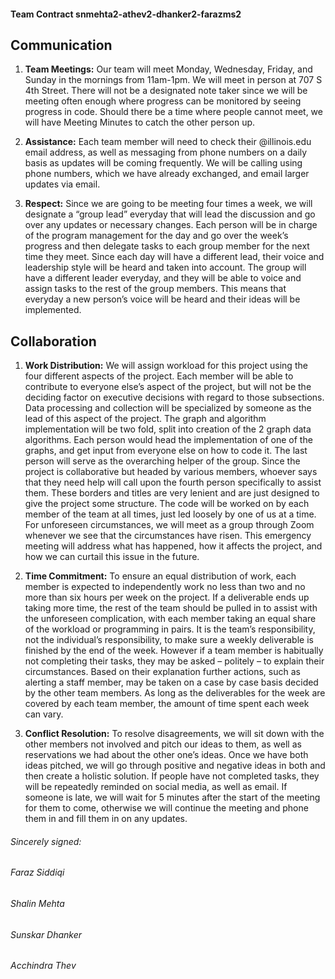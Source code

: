 #### **Team Contract         snmehta2-athev2-dhanker2-farazms2**

## Communication 
1. **Team Meetings:** Our team will meet Monday, Wednesday, Friday, and Sunday in the mornings from 11am-1pm. We will meet in person at 707 S 4th Street. There will not be a designated note taker since we will be meeting often enough where progress can be monitored by seeing progress in code. Should there be a time where people cannot meet, we will have Meeting Minutes to catch the other person up. 

2. **Assistance:** Each team member will need to check their @illinois.edu email address, as well as messaging from phone numbers on a daily basis as updates will be coming frequently. We will be calling using phone numbers, which we have already exchanged, and email larger updates via email.

3. **Respect:** Since we are going to be meeting four times a week, we will designate a “group lead” everyday that will lead the discussion and go over any updates or necessary changes. Each person will be in charge of the program management for the day and go over the week’s progress and then delegate tasks to each group member for the next time they meet. Since each day will have a different lead, their voice and leadership style will be heard and taken into account. The group will have a different leader everyday, and they will be able to voice and assign tasks to the rest of the group members. This means that everyday a new person’s voice will be heard and their ideas will be implemented.
## Collaboration 
1. **Work Distribution:** We will assign workload for this project using the four different aspects of the project. Each member will be able to contribute to everyone else’s aspect of the project, but will not be the deciding factor on executive decisions with regard to those subsections. Data processing and collection will be specialized by someone as the lead of this aspect of the project. The graph and algorithm implementation will be two fold, split into creation of the 2 graph data algorithms. Each person would head the implementation of one of the graphs, and get input from everyone else on how to code it. The last person will serve as the overarching helper of the group. Since the project is collaborative but headed by various members, whoever says that they need help will call upon the fourth person specifically to assist them. These borders and titles are very lenient and are just designed to give the project some structure. The code will be worked on by each member of the team at all times, just led loosely by one of us at a time. For unforeseen circumstances, we will meet as a group through Zoom whenever we see that the circumstances have risen. This emergency meeting will address what has happened, how it affects the project, and how we can curtail this issue in the future. 
	

2. **Time Commitment:** To ensure an equal distribution of work, each member is expected to independently work no less than two and no more than six hours per week on the project. If a deliverable ends up taking more time, the rest of the team should be pulled in to assist with the unforeseen complication, with each member taking an equal share of the workload or programming in pairs. It is the team’s responsibility, not the individual’s responsibility, to make sure a weekly deliverable is finished by the end of the week. 
However if a team member is habitually not completing their tasks, they may be asked – politely – to explain their circumstances. Based on their explanation further actions, such as alerting a staff member, may be taken on a case by case basis decided by the other team members. 
As long as the deliverables for the week are covered by each team member, the amount of time spent each week can vary.

3. **Conflict Resolution:** To resolve disagreements, we will sit down with the other members not involved and pitch our ideas to them, as well as reservations we had about the other one’s ideas. Once we have both ideas pitched, we will go through positive and negative ideas in both and then create a holistic solution. If people have not completed tasks, they will be repeatedly reminded on social media, as well as email. If someone is late, we will wait for 5 minutes after the start of the meeting for them to come, otherwise we will continue the meeting and phone them in and fill them in on any updates. 

###### Sincerely signed:
###### *Faraz Siddiqi*
###### *Shalin Mehta*
###### *Sunskar Dhanker*
###### *Acchindra Thev*


